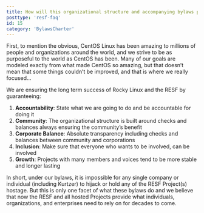 ```yaml
---
title: How will this organizational structure and accompanying bylaws prevent what happened with CentOS from happening again with the RESF and Rocky Linux?
posttype: 'resf-faq'
id: 15
category: 'BylawsCharter'
---
```


First, to mention the obvious, CentOS Linux has been amazing to millions of people and organizations around the world, and we strive to be as purposeful to the world as CentOS has been. Many of our goals are modeled exactly from what made CentOS so amazing, but that doesn’t mean that some things couldn’t be improved, and that is where we really focused…

We are ensuring the long term success of Rocky Linux and the RESF by guaranteeing:

1. **Accountability**: State what we are going to do and be accountable for doing it
2. **Community**: The organizational structure is built around checks and balances always ensuring the community’s benefit
3. **Corporate Balance**: Absolute transparency including checks and balances between community and corporations
4. **Inclusion**: Make sure that everyone who wants to be involved, can be involved
5. **Growth**: Projects with many members and voices tend to be more stable and longer lasting

In short, under our bylaws, it is impossible for any single company or individual (including Kurtzer) to hijack or hold any of the RESF Project(s) hostage. But this is only one facet of what these bylaws do and we believe that now the RESF and all hosted Projects provide what individuals, organizations, and enterprises need to rely on for decades to come.
